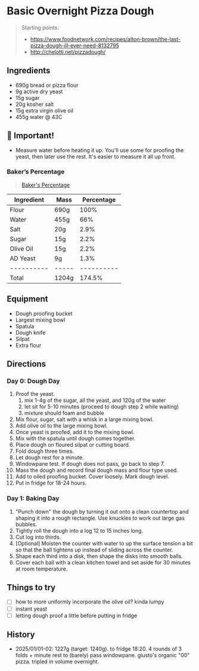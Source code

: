 # Basic Overnight Pizza Dough

> Starting points: 
> - https://www.foodnetwork.com/recipes/alton-brown/the-last-pizza-dough-ill-ever-need-8132795
> - http://chelotti.net/pizzadough/

## Ingredients

- 690g bread or pizza flour
- 9g active dry yeast
- 15g sugar
- 20g kosher salt
- 15g extra virgin olive oil
- 455g water @ 43C

## 🚨 Important!

- Measure water before heating it up. You'll use some for proofing the yeast, then later use the rest. It's easier to measure it all up front.


### Baker’s Percentage
> [Baker's Percentage](https://www.kingarthurbaking.com/pro/reference/bakers-percentage)

| Ingredient | Mass  | Percentage |
| ---------- | ----- | ---------- |
| Flour      | 690g  | 100%       |
| Water      | 455g  | 66%        |
| Salt       | 20g   | 2.9%       |
| Sugar      | 15g   | 2.2%       |
| Olive Oil  | 15g   | 2.2%       |
| AD Yeast   | 9g    | 1.3%       |
| ---------- | ----- | ---------- |
| Total      | 1204g | 174.5%     |

## Equipment
- Dough proofing bucket
- Largest mixing bowl
- Spatula
- Dough knife
- Silpat
- Extra flour

## Directions

### Day 0: Dough Day

1. Proof the yeast.
   1. mix 1-4g of the sugar, all the yeast, and 120g of the water
   2. let sit for 5-10 minutes (proceed to dough step 2 while waiting)
   3. mixture should foam and bubble
2. Mix flour, sugar, salt with a whisk in a large mixing bowl.
3. Add olive oil to the large mixing bowl.
4. Once yeast is proofed, add it to the mixing bowl.
5. Mix with the spatula until dough comes together.
6. Place dough on floured silpat or cutting board.
7. Fold dough three times.
8. Let dough rest for a minute. 
9. Windowpane test. If dough does not pass, go back to step 7.
10. Mass the dough and record final dough mass and flour type used.
11. Add to oiled proofing bucket. Cover loosely. Mark dough level.
12. Put in fridge for 18-24 hours.

### Day 1: Baking Day

1. "Punch down" the dough by turning it out onto a clean countertop and shaping it into a rough rectangle. Use knuckles to work out large gas bubbles.
2. Tightly roll the dough into a log 12 to 15 inches long. 
3. Cut log into thirds. 
4. [Optional] Moisten the counter with water to up the surface tension a bit so that the ball tightens up instead of sliding across the counter.
5. Shape each third into a disk, then shape the disks into smooth balls. 
6. Cover each ball with a clean kitchen towel and set aside for 30 minutes at room temperature.

## Things to try
- [ ] how to more uniformly incorporate the olive oil? kinda lumpy
- [ ] instant yeast
- [ ] letting dough proof a little before putting in fridge

## History

- 2025/01/01-02: 1227g (target: 1240g). to fridge 18:20. 4 rounds of 3 folds + minute rest to (barely) pass windowpane. giusto's organic "00" pizza. tripled in volume overnight.
